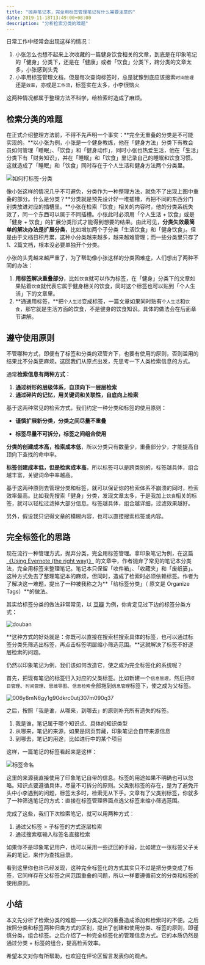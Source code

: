 ```yaml
---
title: "抛弃笔记本，完全用标签管理笔记有什么需要注意的"
date: 2019-11-18T13:49:00+08:00
description: "分析检索分类的难题"
---
```


日常工作中经常会出现这样的情况：

1. 小张怎么也想不起来上次收藏的一篇健身饮食相关的文章，到底是在印象笔记的「健身」分类下，还是在「健康」或者「饮食」分类下，跨分类的文章太多，小张感到头秃
2. 小李用标签管理文档，但是每次查询标签时，总是犹豫到底应该搜索`时间管理`还是`效率`，亦或是`工作流`，标签实在太多，小李很恼火

这两种情况都属于整理方法不科学，给检索时造成了麻烦。

## 检索分类的难题

在正式介绍整理方法前，不得不先声明一个事实：**完全无重叠的分类是不可能实现的。**以小张为例，小张是一个健身教练，他在「健身方法」分类下有教会员如何管理「睡眠」、「饮食」和「健身动作」，同时小张也热爱生活，他在「生活」分类下有「财务知识」，并在「睡眠」和「饮食」里记录自己的睡眠和饮食习惯。这就造成了「睡眠」和「饮食」同时存在于个人生活和健身方法两个分类里。

![如何打标签-分类](https://tva1.sinaimg.cn/large/006y8mN6gy1g909mdd42bj30dj08ddfx.jpg)

像小张这样的情况几乎不可避免，分类作为一种整理方法，就免不了出现上图中重叠的部分。什么是分类？**分类就是预先设计好一堆插槽，再把不同的东西分门别类放进对应的插槽里。**小张在检索「饮食」相关的内容时，他的分类系统失效了，同一个东西可以属于不同插槽。小张此时必须用「个人生活 + 饮食」或是「健身 + 饮食」的扩展分类形式才能得到想要的结果。由此可见，**分类失效最简单的解决办法是扩展分类**，比如增加两个子分类「生活饮食」和「健身饮食」。但是由于文档日积月累，这种小分类越来越多，越来越难管理；而一些分类里只存了1、2篇文档，根本没必要单独开个分类。

小张的头秃越来越严重了，为了帮助像小张这样的分类困难症，人们想出了两种不同的办法：

1. **用标签解决重叠部分**，比如`饮食`就可以作为标签，在「健身」分类下的文章如果贴着`饮食`就代表它属于健身相关的饮食，同时这个标签也可以贴到「个人生活」下的文章里。
2. **通通用标签，**把`个人生活`变成标签，一篇文章如果同时贴有`个人生活`和`饮食`，那它就是生活方面的饮食，不是健身的饮食知识。具体的做法会在后面章节讲解。

## 遵守使用原则

不管哪种方式，即便有了标签和分类的双管齐下，也要有使用的原则，否则滥用的结果比不分类更麻烦。这回我们从原点出发，先思考一下人类检索信息的方式。

通常**检索信息有两种方式：**

1. **通过树形的层级体系，自顶向下一层层检索**
2. **通过碎片的记忆，用关键词和关联性，自底向上检索**

基于这两种常见的检索方式，我们约定一种分类和标签的使用原则：

* **谨慎扩展新分类，分类之间尽量不重叠**

* **标签尽量不可拆分，标签之间组合使用**

**分类的创建成本高，检索成本低**，所以分类只有数量少，重叠部分少，才能提高自顶向下查找的命中率。

**标签创建成本低，但是检索成本高**，所以标签可以是跨类别的，标签越具体，组合越丰富，关键词命中率越高。

基于这两种原则去管理分类和标签，就可以保证你的检索体系不崩溃的同时，检索效率最高。比如我先搜索「健身」分类，发现文章太多，于是我加上`饮食`相关的标签，就可以轻松过滤掉大部分信息。标签越具体，组合越详细，过滤效果越好。

另外，假设我只记得文章的模糊内容，也可以直接搜索标签或内容。

## 完全标签化的思路

现在流行一种管理方式，抛弃分类，完全用标签管理。拿印象笔记为例，在这篇 [《Using Evernote (the right way)》](https://medium.com/@thomashoneyman/using-evernote-the-right-way-ef61f530d1ad) 的文章中，作者抛弃了常见的笔记本分类法，完全用标签来整理笔记。笔记本只保留「收件箱」、「收藏夹」和「废纸篓」。这种方式免去了整理笔记本的麻烦，但同时，造成了检索时必须依赖标签。作者为了解决这一难题，提出了一种被我称之为**「给标签分类」（ 原文是 Organize Tags）**的做法。

其实给标签分类的做法非常常见，以 [豆瓣](https://www.douban.com/) 为例，你肯定见过下边的标签分类方式：

![douban](https://tva1.sinaimg.cn/large/006y8mN6gy1g91dwdctqwj30hw0wqq5h.jpg)

**这种方式的好处就是：你既可以直接在搜索栏搜索具体的标签，也可以通过标签分类先筛选出标签，再点击标签明层缩小筛选范围。**这就解决了标签不好逐层检索的问题。

仍然以印象笔记为例，我们该如何改造它，使之成为完全标签化的系统呢？

首先，把现有笔记的标签归入对应的父类标签。比如新建一个`信息管理`，然后把`项目管理`、`时间管理`、`思维导图`、`信息检索`全部拖到`信息管理`标签下，使之成为父标签。

![006y8mN6gy1g90dkrc0utj307m090q37](https://tva1.sinaimg.cn/large/006y8mN6gy1g91dw8hj6hj307m090jre.jpg)

之后，按照「我是谁，从哪来，到哪去」的原则补充所有遗失的标签。

1. 我是谁，笔记属于哪个知识点、具体的知识类型
2. 从哪来，笔记的来源，如果是网页剪藏，印象笔记会自带来源信息
3. 到哪去，笔记的用途，比如进行中的某个项目

这样，一篇笔记的标签看起来是这样：

![标签命名](https://tva1.sinaimg.cn/large/006y8mN6gy1g90dnvno5pj316g07qgne.jpg)

这里的来源我直接使用了印象笔记自带的信息。标签的用途如果不明确也可以忽略。知识点要遵循具体，尽量不可拆分的原则。父类别标签的存在，是为了避免开头中小李遇到的问题，标签太多时，检索无从下手。文章有了父类别标签，你就多了一种筛选笔记的方式：直接在标签管理界面点选父标签来缩小筛选范围。

完成了这些，我们下次检索笔记，就可以用两种方式：

1. 通过父标签 > 子标签的方式逐层检索
2. 通过搜索框输入标签名直接检索

如果你不是印象笔记用户，也可以采用一些迂回的手段，比如建立一张标签父子关系的笔记，来作为查找目录。

看到这里你也许已经发现，这种完全标签化的方式其实只不过是把分类变成了标签，它同样存在父标签之间范围重叠的问题，所以一样要遵循前文的分类和标签的使用原则。

## 小结

本文先分析了检索分类的难题——分类之间的重叠造成添加和检索时的不便。之后按照分类和标签两种归类方式的区别，提出了创建和使用分类、标签的原则，即谨慎分类，组合标签。之后介绍了一种完全标签化的管理信息方式。它的本质仍然是通过分类 + 标签的组合，提高检索效率。

希望本文对你有所帮助，也欢迎在评论区留言发表你的观点。

